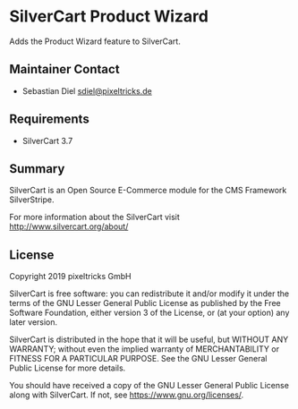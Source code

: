 # SilverCart Product Wizard
Adds the Product Wizard feature to SilverCart.

## Maintainer Contact
* Sebastian Diel <sdiel@pixeltricks.de>

## Requirements
* SilverCart 3.7

## Summary
SilverCart is an Open Source E-Commerce module for the CMS Framework SilverStripe.

For more information about the SilverCart visit http://www.silvercart.org/about/

## License

Copyright 2019 pixeltricks GmbH

SilverCart is free software: you can redistribute it and/or modify
it under the terms of the GNU Lesser General Public License as published by
the Free Software Foundation, either version 3 of the License, or
(at your option) any later version.

SilverCart is distributed in the hope that it will be useful,
but WITHOUT ANY WARRANTY; without even the implied warranty of
MERCHANTABILITY or FITNESS FOR A PARTICULAR PURPOSE.  See the
GNU Lesser General Public License for more details.

You should have received a copy of the GNU Lesser General Public License
along with SilverCart.  If not, see <https://www.gnu.org/licenses/>.
